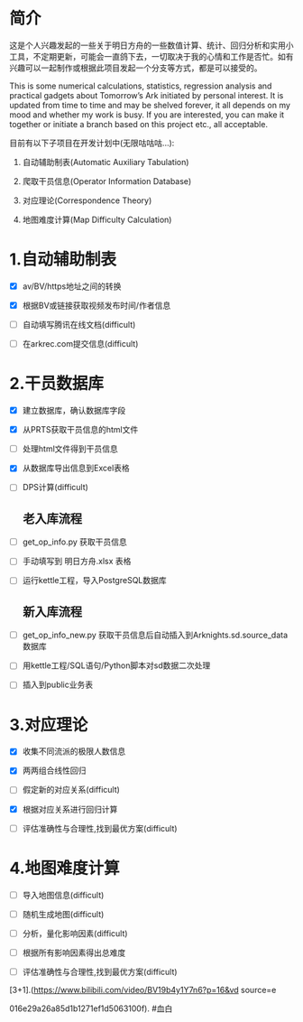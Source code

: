 # 简介

这是个人兴趣发起的一些关于明日方舟的一些数值计算、统计、回归分析和实用小工具，不定期更新，可能会一直鸽下去，一切取决于我的心情和工作是否忙。如有兴趣可以一起制作或根据此项目发起一个分支等方式，都是可以接受的。

This is some numerical calculations, statistics, regression analysis and practical gadgets about Tomorrow’s Ark initiated by personal interest. It is updated from time to time and may be shelved forever, it all depends on my mood and whether my work is busy. If you are interested, you can make it together or initiate a branch based on this project etc., all acceptable.

目前有以下子项目在开发计划中(无限咕咕咕...):

1. 自动辅助制表(Automatic Auxiliary Tabulation)

2. 爬取干员信息(Operator Information Database)

3. 对应理论(Correspondence Theory)

4. 地图难度计算(Map Difficulty Calculation)

# 1.自动辅助制表

* [x] av/BV/https地址之间的转换

* [x] 根据BV或链接获取视频发布时间/作者信息

* [ ] 自动填写腾讯在线文档(difficult)

* [ ] 在arkrec.com提交信息(difficult)

# 2.干员数据库

* [x] 建立数据库，确认数据库字段

* [x] 从PRTS获取干员信息的html文件

* [ ] 处理html文件得到干员信息

* [x] 从数据库导出信息到Excel表格

* [ ] DPS计算(difficult)

  ## 老入库流程

* [ ] get_op_info.py    获取干员信息

* [ ] 手动填写到    明日方舟.xlsx    表格

* [ ] 运行kettle工程，导入PostgreSQL数据库

  ## 新入库流程

* [ ] get_op_info_new.py 获取干员信息后自动插入到Arknights.sd.source_data数据库

* [ ] 用kettle工程/SQL语句/Python脚本对sd数据二次处理

* [ ] 插入到public业务表

# 3.对应理论

* [x] 收集不同流派的极限人数信息

* [x] 两两组合线性回归

* [ ] 假定新的对应关系(difficult)

* [x] 根据对应关系进行回归计算

* [ ] 评估准确性与合理性,找到最优方案(difficult)

# 4.地图难度计算

* [ ] 导入地图信息(difficult)

* [ ] 随机生成地图(difficult)

* [ ] 分析，量化影响因素(difficult)

* [ ] 根据所有影响因素得出总难度

* [ ] 评估准确性与合理性,找到最优方案(difficult)

\[3+1\].(https://www.bilibili.com/video/BV19b4y1Y7n6?p=16&vd source=e

016e29a26a85d1b1271ef1d5063100f). #血白

```python
```